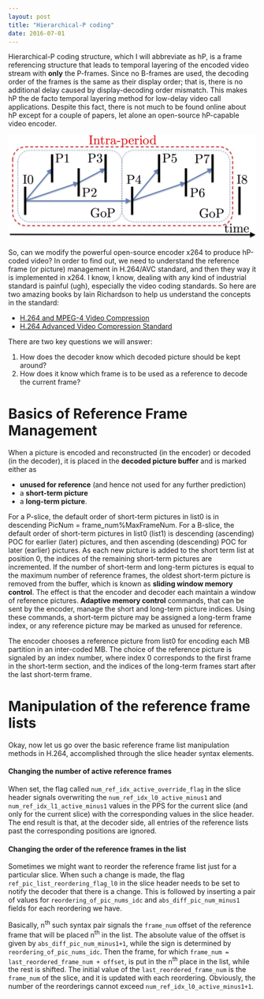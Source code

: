 ```yaml
---
layout: post
title: "Hierarchical-P coding"
date: 2016-07-01
---
```


Hierarchical-P coding structure, which I will abbreviate as hP, is a frame referencing structure that leads to 
temporal layering of the encoded video stream with **only** the P-frames. Since no B-frames are used, the decoding 
order of the frames is the same as their display order; that is, there is no additional delay caused by 
display-decoding order mismatch. This makes hP the de facto temporal layering method for low-delay video call 
applications. Despite this fact, there is not much to be found online about hP except for a couple of papers, 
let alone an open-source hP-capable video encoder.

![hierP structure](/assets/hP.png)

So, can we modify the powerful open-source encoder x264 to produce hP-coded video? In order to find out, we need to
 understand the reference frame (or picture) management in H.264/AVC standard, and then they way it is implemented 
 in x264. I know, I know, dealing with any kind of industrial standard is painful (ugh), especially the video coding 
 standards. So here are two amazing books by Iain Richardson to help us understand the concepts in the standard:

* [H.264 and MPEG-4 Video Compression](http://www.amazon.com/H-264-MPEG-4-Video-Compression-Next-generation-ebook/dp/B000PY4VS8/ref=sr_1_5)
* [H.264 Advanced Video Compression Standard](http://www.amazon.com/H-264-Advanced-Video-Compression-Standard/dp/0470516925/ref=sr_1_2)

There are two key questions we will answer:

1. How does the decoder know which decoded picture should be kept around?
2. How does it know which frame is to be used as a reference to decode the current frame?

# Basics of Reference Frame Management

When a picture is encoded and reconstructed (in the encoder) or decoded (in the decoder), it is placed in the **decoded picture buffer** and is marked either as 

* **unused for reference** (and hence not used for any further prediction)
* a **short-term picture**
* a **long-term picture**.

For a P-slice, the default order of short-term pictures in list0 is in descending PicNum = frame_num%MaxFrameNum. 
For a B-slice, the default order of short-term pictures in list0 (list1) is descending  (ascending) POC for earlier 
(later) pictures, and then ascending (descending) POC for later (earlier) pictures. As each new picture is added to 
the short term list at position 0, the indices of the remaining short-term pictures are incremented. If the number 
of short-term and long-term pictures is equal to the maximum number of reference frames, the oldest short-term 
picture is removed from the buffer, which is known as **sliding window memory control**. The effect is that the encoder 
and decoder each maintain a window of reference pictures. **Adaptive memory control** commands, that can be sent by the 
encoder, manage the short and long-term picture indices. Using these commands, a short-term picture may be assigned 
a long-term frame index, or any reference picture may be marked as unused for reference.

The encoder chooses a reference picture from list0 for encoding each MB partition in an inter-coded MB. The choice 
of the reference picture is signaled by an index number, where index 0 corresponds to the first frame in the short-term 
section, and the indices of the long-term frames start after the last short-term frame.

# Manipulation of the reference frame lists

Okay, now let us go over the basic reference frame list manipulation methods in H.264, accomplished through the slice header syntax elements.

#### Changing the number of active reference frames

When set, the flag called <code>num_ref_idx_active_override_flag</code> 
 in the slice header signals overwriting the <code>num_ref_idx_l0_active_minus1</code> and <code>num_ref_idx_l1_active_minus1</code> 
 values in the PPS for the current slice (and only for the current slice) with the corresponding values in the slice header. 
 The end result is that, at the decoder side, all entries of the reference lists past the corresponding positions are ignored.

#### Changing the order of the reference frames in the list

Sometimes we might want to reorder the reference frame list just for a particular slice. When such a change is made, the flag `ref_pic_list_reordering_flag_l0` in the slice header needs to be set to notify the decoder that there is a change. This is followed by inserting a pair of values for `reordering_of_pic_nums_idc` and `abs_diff_pic_num_minus1` fields for each reordering we have. 

Basically, n<sup>th</sup> such syntax pair signals the `frame_num` offset of the reference frame that will be placed n<sup>th</sup> in the list. The absolute value of the offset is given by `abs_diff_pic_num_minus1+1`, while the sign is determined by `reordering_of_pic_nums_idc`. Then the frame, for which `frame_num = last_reordered_frame_num + offset`, is put in the n<sup>th</sup> place in the list, while the rest is shifted. The initial value of the `last_reordered_frame_num` is the `frame_num` of the slice, and it is updated with each reordering. Obviously, the number of the reorderings cannot exceed `num_ref_idx_l0_active_minus1+1`. 
